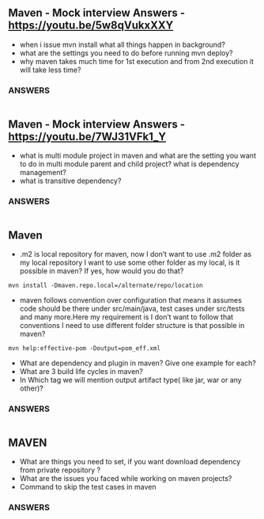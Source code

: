Maven - Mock interview Answers - https://youtu.be/5w8qVukxXXY 
--------------------------------------------------------------------------------------------------------------------------
- when i issue mvn install what all things happen in background?
- what are the settings you need to do before running mvn deploy?
- why maven takes much time for 1st execution and from 2nd execution it will take less time?
### ANSWERS
```
```
Maven  - Mock interview Answers - https://youtu.be/7WJ31VFk1_Y
--------------------------------------------------------------------------------------------------------------------------
- what is multi module project in maven and what are the setting you want to do in multi module parent and child project? 
   what is dependency management?
- what is transitive dependency?
### ANSWERS
```
```

Maven
--------------------------------------------------------------------------------------------------------------------------
- .m2 is local repository for maven, now I don’t want to use .m2 folder as my local repository I want to use some other folder as my local, 
   is it possible in maven? If yes, how would you do that?
```
mvn install -Dmaven.repo.local=/alternate/repo/location 
```
- maven follows convention over configuration that means it assumes code should be there under src/main/java, test cases under src/tests 
   and many more.Here my requirement is I don’t want to follow that conventions I need to use different folder structure is that possible in maven?
```
mvn help:effective-pom -Doutput=pom_eff.xml
```
- What are dependency and plugin in maven? Give one example for each?
- What are 3 build life cycles in maven?
- In Which tag we will mention output artifact type( like jar, war or any other)?
### ANSWERS
```
```

MAVEN
--------------------------------------------------------------------------------------------------------------------------
- What are things you need to set, if you want download dependency from private repository ?
- What are the issues you faced while working on maven projects?
- Command to skip the test cases in maven
### ANSWERS
```
```
